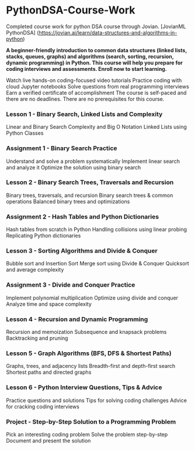# PythonDSA-Course-Work
Completed course work for python DSA course through Jovian.
[JovianML PythonDSA] (https://jovian.ai/learn/data-structures-and-algorithms-in-python)

**A beginner-friendly introduction to common data structures (linked lists, stacks, queues, graphs) and algorithms (search, sorting, recursion, dynamic programming) in Python. This course will help you prepare for coding interviews and assessments. Enroll now to start learning.**

Watch live hands-on coding-focused video tutorials
Practice coding with cloud Jupyter notebooks
Solve questions from real programming interviews
Earn a verified certificate of accomplishment
The course is self-paced and there are no deadlines. There are no prerequisites for this course.

### Lesson 1 - Binary Search, Linked Lists and Complexity
Linear and Binary Search
Complexity and Big O Notation
Linked Lists using Python Classes

### Assignment 1 - Binary Search Practice
Understand and solve a problem systematically
Implement linear search and analyze it
Optimize the solution using binary search

### Lesson 2 - Binary Search Trees, Traversals and Recursion
Binary trees, traversals, and recursion
Binary search trees & common operations
Balanced binary trees and optimizations

### Assignment 2 - Hash Tables and Python Dictionaries
Hash tables from scratch in Python
Handling collisions using linear probing
Replicating Python dictionaries

### Lesson 3 - Sorting Algorithms and Divide & Conquer
Bubble sort and Insertion Sort
Merge sort using Divide & Conquer
Quicksort and average complexity

### Assignment 3 - Divide and Conquer Practice
Implement polynomial multiplication
Optimize using divide and conquer
Analyze time and space complexity

### Lesson 4 - Recursion and Dynamic Programming
Recursion and memoization
Subsequence and knapsack problems
Backtracking and pruning

### Lesson 5 - Graph Algorithms (BFS, DFS & Shortest Paths)
Graphs, trees, and adjacency lists
Breadth-first and depth-first search
Shortest paths and directed graphs

### Lesson 6 - Python Interview Questions, Tips & Advice
Practice questions and solutions
Tips for solving coding challenges
Advice for cracking coding interviews

### Project - Step-by-Step Solution to a Programming Problem
Pick an interesting coding problem
Solve the problem step-by-step
Document and present the solution
